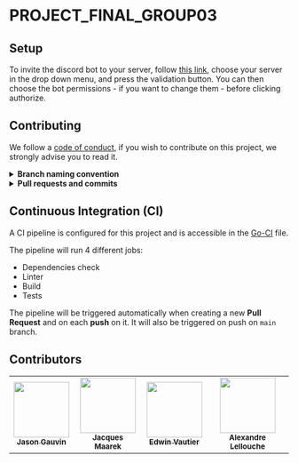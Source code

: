 # PROJECT_FINAL_GROUP03

## Setup

To invite the discord bot to your server, follow [this link](https://discord.com/api/oauth2/authorize?client_id=882205244170334218&permissions=54177037431&scope=bot), choose your server in the drop down menu, and press the validation button. 
You can then choose the bot permissions - if you want to change them - before clicking authorize.

## Contributing

We follow a [code of conduct](CODE_OF_CONDUCT.md), if you wish to contribute on this project, we strongly advise you to read it.

<details>	
  <summary><b>Branch naming convention</b></summary>

- You branch should have a name that reflects it's purpose.

- It should use the same guidelines as [COMMIT_CONVENTIONS](COMMIT_CONVENTIONS.md) (`feat`, `fix`, `build`, `perf`, `docs`), followed by an underscore (`_`) and a very quick summary of the subject in [kebab case][1].

    Example: `feat_add-image-tag-database-relation`.
</details>
<details>
  <summary><b>Pull requests and commits</b></summary>

Pull requests in this project follow two conventions, you will need to use the templates available in the [ISSUE_TEMPLATE](.github/ISSUE_TEMPLATE) folder :

- Adding a new feature should use the [FEATURE_REQUEST](.github/ISSUE_TEMPLATE/feature_request.md) template.
- Reporting a bug should use the [BUG_REPORT](.github/ISSUE_TEMPLATE/bug_report.md) template.

If your pull request is still work in progress, please add "WIP: " (Work In Progress) in front of the title, therefor you inform the maintainers that your work is not done, and we can't merge it.

The naming of the PR should follow the same rules as the [COMMIT_CONVENTIONS](COMMIT_CONVENTIONS.md)
</details>

## Continuous Integration (CI)

A CI pipeline is configured for this project and is accessible in the [Go-CI](.github/workflows/go-ci.yaml) file.

The pipeline will run 4 different jobs:

- Dependencies check
- Linter
- Build
- Tests

The pipeline will be triggered automatically when creating a new **Pull Request** and on each **push** on it. It will also be triggered on push on `main` branch.

## Contributors

<table align="center">
  <tr>
    <td align="center">
    <a href="https://github.com/jasongauvin">
      <img src="https://avatars1.githubusercontent.com/u/41618366?s=400&u=b970ed03cbb921ce1312ef86b39093e4fa0be7e3&v=4" width="100px;" alt=""/>
      <br />
      <sub><b>Jason Gauvin</b></sub>
    </a>
    </td>
    <td align="center">
    <a href="https://github.com/JackMaarek/">
      <img src="https://avatars3.githubusercontent.com/u/28316928?s=400&u=3cdfb5b0683245ad333a39cfca3a5251f3829824&v=4" width="100px;" alt=""/>
      <br />
      <sub><b>Jacques Maarek</b></sub>
    </a>
    </td>
    <td align="center">
    <a href="https://github.com/edwinvautier">
      <img src="https://avatars3.githubusercontent.com/u/35581502?s=460&u=d9096f90151f35552d9adcd57bacaee366f0aaef&v=4" width="100px;" alt=""/>
      <br />
      <sub><b>Edwin Vautier</b></sub>
    </a>
    </td>
    </td>
        <td align="center">
        <a href="https://github.com/AlexandreLch">
          <img src="https://avatars.githubusercontent.com/u/25430432?v=4" width="100px;" alt=""/>
          <br />
          <sub><b>Alexandre Lellouche</b></sub>
        </a>
        </td>
  </tr>
</table>
